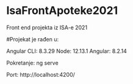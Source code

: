 # IsaFrontApoteke2021
Front end projekta iz ISA-e 2021

#Projekat je rađen u:

Angular CLI: 8.3.29
Node: 12.13.1
Angular: 8.2.14


Pokretanje: ng serve

Port: http://localhost:4200/
